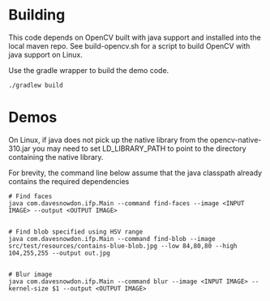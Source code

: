 Building
========
This code depends on OpenCV built with java support and installed into the local maven repo. See build-opencv.sh for a script to build OpenCV with java support on Linux.

Use the gradle wrapper to build the demo code.

    ./gradlew build

Demos
=====

On Linux, if java does not pick up the native library from the opencv-native-310.jar you may need to set LD_LIBRARY_PATH to point to the directory containing the native library.

For brevity, the command line below assume that the java classpath already contains the required dependencies

    # Find faces
    java com.davesnowdon.ifp.Main --command find-faces --image <INPUT IMAGE> --output <OUTPUT IMAGE>


    # Find blob specified using HSV range
    java com.davesnowdon.ifp.Main --command find-blob --image src/test/resources/contains-blue-blob.jpg --low 84,80,80 --high 104,255,255 --output out.jpg


    # Blur image
    java com.davesnowdon.ifp.Main --command blur --image <INPUT IMAGE> --kernel-size $1 --output <OUTPUT IMAGE>